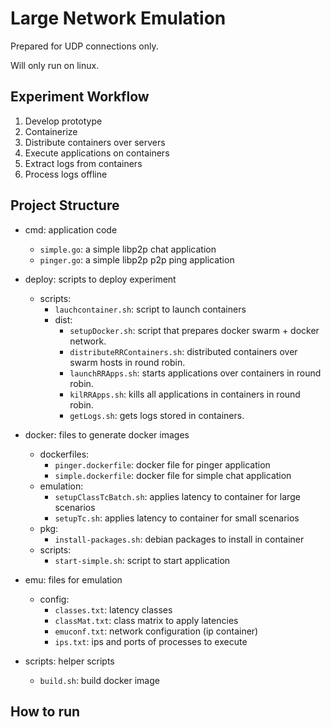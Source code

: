 # Large Network Emulation

Prepared for UDP connections only.

Will only run on linux.



## Experiment Workflow

1) Develop prototype
2) Containerize
3) Distribute containers over servers
4) Execute applications on containers
5) Extract logs from containers
6) Process logs offline

## Project Structure
- cmd: application code
  - ``simple.go``: a simple libp2p chat application
  - ``pinger.go``: a simple libp2p p2p ping application

- deploy: scripts to deploy experiment
  - scripts:
    - ``lauchcontainer.sh``: script to launch containers
    - dist:
      - ``setupDocker.sh``: script that prepares docker swarm + docker network.
      - ``distributeRRContainers.sh``: distributed containers over swarm hosts in round robin.
      - ``launchRRApps.sh``: starts applications over containers in round robin.
      - ``kilRRApps.sh``: kills all applications in containers  in round robin.
      - ``getLogs.sh``: gets logs stored in containers.
- docker: files to generate docker images
  - dockerfiles:
    - `pinger.dockerfile`: docker file for pinger application
    - `simple.dockerfile`: docker file for simple chat application
  - emulation:
    - `setupClassTcBatch.sh`: applies latency to container for large scenarios
    - `setupTc.sh`: applies latency to container for small scenarios
  - pkg:
    - `install-packages.sh`: debian packages to install in container
  - scripts:
    - `start-simple.sh`: script to start application
- emu: files for emulation
  - config:
    - `classes.txt`: latency classes 
    - `classMat.txt`: class matrix to apply latencies
    - `emuconf.txt`: network configuration (ip container)
    - `ips.txt`: ips and ports of processes to execute
- scripts: helper scripts
  - `build.sh`: build docker image



## How to run
